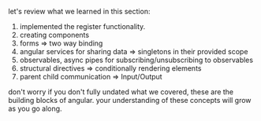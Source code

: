 let's review what we learned in this section:
1. implemented the register functionality.
2. creating components
3. forms => two way binding
4. angular services for sharing data => singletons in their provided scope
5. observables, async pipes for subscribing/unsubscribing to observables
6. structural directives => conditionally rendering elements 
7. parent child communication => Input/Output

don't worry if you don't fully undated what we covered, these are the building blocks of angular.
your understanding of these concepts will grow as you go along.
